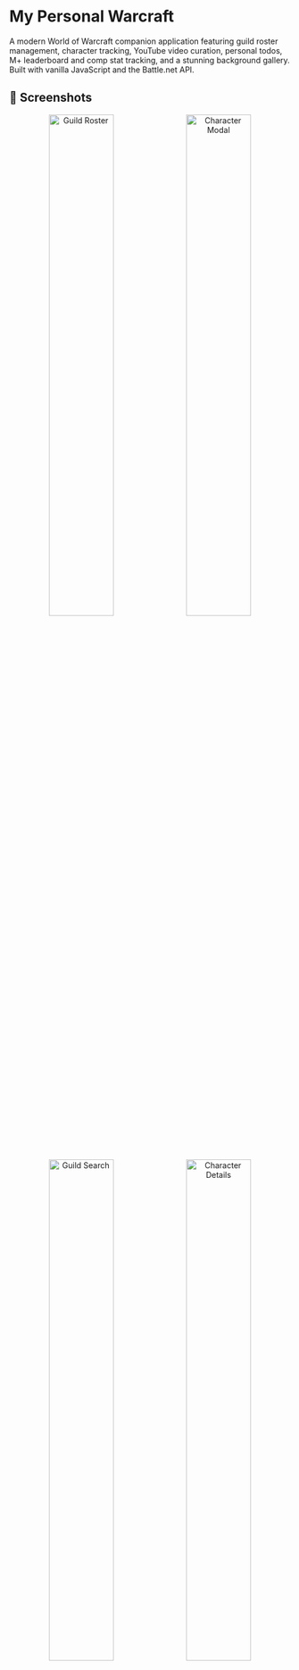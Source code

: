 # My Personal Warcraft

A modern World of Warcraft companion application featuring guild roster management, character tracking, YouTube video curation, personal todos, M+ leaderboard and comp stat tracking, and a stunning background gallery. Built with vanilla JavaScript and the Battle.net API.

## 📸 Screenshots

<div align="center">
  <img src="src/gitimgs/image-1.png" alt="Guild Roster" width="48%">
  <img src="src/gitimgs/image-2.png" alt="Character Modal" width="48%">
  <img src="src/gitimgs/image-3.png" alt="Guild Search" width="48%">
  <img src="src/gitimgs/image-4.png" alt="Character Details" width="48%">
  <img src="src/gitimgs/image-5.png" alt="Mythic+ Leaderboards" width="48%">
  <img src="src/gitimgs/image-6.png" alt="Meta Composition" width="48%">
  <img src="src/gitimgs/image-7.png" alt="Spec Statistics" width="48%">
  <img src="src/gitimgs/image-8.png" alt="Dungeon Grid" width="48%">
  <img src="src/gitimgs/image-9.png" alt="My Characters" width="48%">
  <img src="src/gitimgs/image-10.png" alt="YouTube Manager" width="48%">
  <img src="src/gitimgs/image-11.png" alt="Video Player" width="48%">
  <img src="src/gitimgs/image-12.png" alt="Todos Manager" width="48%">
  <img src="src/gitimgs/image-13.png" alt="Gallery View" width="48%">
  <img src="src/gitimgs/image-14.png" alt="Background Rotator" width="48%">
</div>

## ✨ Features

### 🔐 Battle.net Authentication
- OAuth 2.0 integration with popup-based login
- Secure token management with automatic refresh
- Protected routes for personalized features

### 👥 Guild Roster
- Real-time guild data from Battle.net API
- **Cross-realm support** - displays characters from multiple connected realms
- Character cards with Battle.net portrait renders
- Class-colored styling throughout
- Detailed character information:
  - Class, race (gender-specific icons), specialization, faction
  - Item level and equipment stats
  - Realm badges
- Advanced filtering and sorting:
  - Search by name or class
  - Sort by item level, rank, name, level, or class
  - Custom dropdown components with counts
- **Character Modal** - Click any character for detailed view:
  - Full equipment display with quality-colored borders
  - Item icons with hover tooltips
  - Character stats and specialization
  - Interactive modal with backdrop blur

### 🎬 YouTube Video Manager (Auth Required)
- Curate favorite Warcraft YouTube channels
- Automatic video fetching from YouTube Data API v3
- Filter videos by custom search tags
- **Video Modal** - Click any video to watch in-app:
  - Centered modal player (16:9 aspect ratio)
  - Auto-play with easy close
  - Stops video on modal close
- Horizontal scrolling video rows per channel
- Edit channels and manage tags
- Auto-cleanup of videos older than 30 days
- Backend database persistence with cross-device sync

### ✅ Personal Todos (Auth Required)
- Personal task management with backend database persistence
- Auto-fill metadata from URLs (title, description, images)
- Masonry grid layout for dynamic card heights
- Edit, complete, and organize tasks
- Image previews from Open Graph metadata
- Per-user data synced across devices

### 🎨 Background Gallery
- Curated collection of high-quality Warcraft screenshots
- Automatic rotation every 8 seconds with smooth fade transitions
- Location names with attribution
- Download functionality for each background

### 👤 My Characters (Auth Required)
- View all your WoW characters across realms
- Guild rank display for guild members
- Same advanced filtering as guild roster
- Quick access to character details

### 🏆 Mythic+ Leaderboards
- Real-time Mythic+ leaderboard data from Battle.net API
- **Meta Composition Showcase** - Visual display of top performing specs:
  - Top tank, healer, and 3 DPS specializations
  - Percentage-based popularity indicators
  - Class and spec icon combination display
- **Specialization Statistics** - Detailed breakdown by role:
  - Tank, Healer, and DPS categories
  - Spec icons alongside class icons
  - Percentage distribution and player counts
  - Analyzed from top 8 runs per dungeon
- **Dungeon Grid** - Quick overview of all dungeons:
  - Top keystones for each dungeon
  - Group composition with class colors
  - Key level and completion times
- **Detailed Leaderboard** - Filterable by dungeon:
  - Top 50 runs per dungeon
  - Full party composition display
  - Affixes and completion times
- Smart 404 filtering for out-of-rotation dungeons
- Automatic data refresh and caching

## 🏗️ Architecture

### Modern Component-Based Design
- **Reusable Components**: PageHeader, FormModal, VideoModal, CharacterModal, CustomDropdown
- **Base Classes**: ItemManager for shared CRUD operations
- **Centralized Services**: CacheService, AuthService, GuildService, CharacterService
- **Utility Functions**: WoW constants, icon loading, page initialization
- **SCSS Mixins**: Shared styling patterns for consistency

### Smart Caching & Persistence System
- **API Cache**: Memory + LocalStorage dual-layer caching for Battle.net API data
- **User Data**: Backend database with LocalStorage fallback for todos/channels
- **Per-user storage**: Data keyed by Battle.net Battletag for multi-account support
- TTL-based expiration (5-15 minutes for API data)
- Automatic cleanup of expired cache entries
- Batch API request optimization

### Performance Optimizations
- Lazy loading of character data
- Smart 404 filtering for deleted characters
- Debounced search and filter operations
- Minimal redundant API calls
- Component-specific responsive styles

## 🛠️ Tech Stack

**Frontend**
- Vanilla JavaScript (ES6 Modules)
- SCSS with component-based architecture
- Masonry.js for grid layouts
- Line Awesome icons

**APIs**
- Battle.net REST API (OAuth, Guild, Character data)
- YouTube Data API v3
- Open Graph Metadata API

**Backend**
- Node.js + Express (Railway-hosted)
- OAuth proxy for secure authentication
- Metadata fetching service (Open Graph, YouTube)
- RESTful API for user data persistence
- Per-user data storage (keyed by Battletag)
- CORS-enabled for cross-origin requests

**Build Tools**
- Sass compiler
- CPX for file operations
- npm scripts for build automation

## 📁 Project Structure

```
src/
├── scripts/
│   ├── api/
│   │   ├── battlenet-client.js     # Battle.net OAuth & API wrapper
│   │   └── wow-api.js               # WoW-specific API endpoints
│   ├── services/
│   │   ├── auth.js                  # OAuth authentication
│   │   ├── cache-service.js         # Caching with TTL
│   │   ├── guild-service.js         # Guild data management
│   │   ├── character-service.js     # Character data
│   │   ├── account-service.js       # User account/characters
│   │   └── icon-loader.js           # Icon loading with fallbacks
│   ├── components/
│   │   ├── top-bar.js               # Navigation
│   │   ├── guild-roster.js          # Roster display
│   │   ├── character-modal.js       # Character detail modal
│   │   ├── character-card.js        # Reusable character cards
│   │   ├── video-modal.js           # YouTube video player modal
│   │   ├── form-modal.js            # Generic form modal
│   │   ├── todo-manager.js          # Todo CRUD with backend sync
│   │   ├── youtube-manager.js       # YouTube channel management with backend sync
│   │   ├── item-manager.js          # Base class with dual-layer persistence
│   │   ├── custom-dropdown.js       # Dropdown UI component
│   │   ├── page-header.js           # Reusable page headers
│   │   ├── background-rotator.js    # Background rotation
│   │   └── footer.js                # Footer component
│   ├── utils/
│   │   ├── wow-constants.js         # WoW classes, races, colors
│   │   ├── wow-icons.js             # Icon URL generation
│   │   ├── item-quality.js          # Item quality colors/names
│   │   ├── helpers.js               # Utility functions
│   │   ├── config-utils.js          # Config helpers
│   │   └── page-initializer.js      # Page setup utility
│   ├── data/
│   │   └── backgrounds.js           # Background image metadata
│   ├── main.js                      # Guild roster page
│   ├── gallery.js                   # Gallery page
│   ├── my-todos.js                  # Todos page
│   ├── my-youtube.js                # YouTube page
│   ├── my-characters.js             # My characters page
│   ├── mythic-plus.js               # Mythic+ leaderboards page
│   └── config.js                    # App configuration
├── styles/
│   ├── _mixins.scss                 # Shared mixins
│   ├── base/                        # Base styles & variables
│   ├── components/                  # Component styles
│   ├── layout/                      # Layout components
│   ├── pages/                       # Page-specific styles
│   └── main.scss                    # Main stylesheet
├── img/bgs/                         # Background images
├── assets/                          # Icons and fonts
├── index.html                       # Guild roster
├── gallery.html                     # Gallery
├── my-todos.html                    # Todos
├── my-youtube.html                  # YouTube
├── my-characters.html               # My characters
└── mythic-plus.html                 # Mythic+ leaderboards

server.cjs                           # Express backend
```

## 🚀 Getting Started

### Prerequisites
- Node.js (v14+)
- npm
- Battle.net Developer Account

### Installation

```bash
# Clone the repository
git clone <repository-url>
cd guild

# Install dependencies
npm install
```

### Configuration

Update `src/scripts/config.js` with your guild details:
```javascript
guild: {
  realm: 'tarren-mill',
  name: 'your-guild-name',
  realmSlug: 'tarren-mill',
  nameSlug: 'your-guild-name'
}
```

**Security Note**: For production, move API credentials to environment variables.

### Development

```bash
# Start development server
npm run dev

# Build for production
npm run build

# Clean dist folder
npm run clean
```

The dev server runs at `http://localhost:8080` with auto-reload.

## 🎯 Build Commands

```bash
npm run build          # Build everything
npm run build:scss     # Compile SCSS
npm run build:html     # Copy HTML files
npm run build:js       # Copy JavaScript
npm run build:img      # Copy images
npm run build:assets   # Copy assets
npm run build:fonts    # Copy fonts
```

## 🔌 API Integration

### Backend API Endpoints
**User Data (Authenticated)**
- `GET /api/user/todos` - Fetch user's todos
- `POST /api/user/todos` - Save/update user's todos
- `GET /api/user/youtube` - Fetch user's YouTube channels
- `POST /api/user/youtube` - Save/update user's YouTube channels

**Metadata Services**
- `POST /api/fetch-metadata` - Fetch Open Graph metadata from URLs
- `POST /api/fetch-youtube` - Fetch YouTube channel videos

### Battle.net API Endpoints
- `/oauth/token` - Authentication
- `/data/wow/guild/{realm}/{guild}/roster` - Guild roster
- `/profile/wow/character/{realm}/{character}` - Character profile
- `/profile/wow/character/{realm}/{character}/equipment` - Equipment
- `/profile/wow/character/{realm}/{character}/character-media` - Character images
- `/profile/wow/character/{realm}/{character}/specializations` - Specs

### Data Persistence Strategy
- **User Data (Todos/Channels)**: Backend database with localStorage fallback
- **API Cache**: Memory cache + localStorage with TTL expiration
- **Guild roster**: 10 minutes cache
- **Character profiles**: 15 minutes cache
- **Equipment**: 15 minutes cache
- **OAuth tokens**: Until expiry (~24 hours)

### Rate Limiting
The app implements smart caching and batch requests to stay within API rate limits.

## 🎨 Customization

### Change Guild
Edit `src/scripts/config.js`:
```javascript
guild: {
  realm: 'your-realm',
  name: 'Your Guild Name'
}
```

### Update Theme
Edit `src/styles/base/_variables.scss`:
```scss
:root {
  --color-primary: #0078FF;
  --color-bg: #1a1a1a;
}
```

### Class Colors
WoW class colors are centralized in `src/scripts/utils/wow-constants.js` using official Blizzard colors.

## 📦 Recent Improvements

### Code Consolidation
- **~530+ lines removed** through refactoring
- Eliminated duplicate code patterns
- Removed 10 unused files
- Centralized WoW constants and caching logic
- Created reusable SCSS mixins

### Component Architecture
- Migrated to component-based design
- Created base classes for shared functionality
- Implemented modal pattern for character and video viewing
- Built reusable form and dropdown components

### Performance
- Dual-layer caching with backend persistence
- Smart 404 filtering for deleted characters
- Batch API requests to reduce rate limiting
- Cross-device data synchronization
- ~18-20% CSS size reduction

## 📋 Changelog

### 2025-10-27
- **Guild Search Improvements**
  - Updated realm field with clearer placeholder text ("Realm (e.g tarren-mill)")
  - Fixed callback registration bug preventing guild searches from executing
  - Removed unused guild search API code (Battle.net API limitation)

- **Wowhead Tooltip Integration**
  - Added bonus list parameters for accurate item level display
  - Added explicit ilvl parameter to Wowhead tooltips
  - Fixed incorrect item level display issues on upgraded gear

- **Page Header Enhancements**
  - Repositioned action buttons to appear beside page headings
  - Updated page header layout across Todos and YouTube pages
  - Improved button sizing (reduced height from 40px to 30px, padding optimized)

- **Bug Fixes**
  - Fixed sessionStorage override issue that cleared search callbacks
  - Resolved character modal Wowhead tooltip accuracy issues

## 🔮 Future Enhancements

- Guild achievements and progression tracking
- Mythic+ scores (Raider.IO integration)
- PvP ratings display
- Guild calendar/events
- Member activity tracking
- Guild bank viewer
- Raid composition planner
- Member comparison tools

## 📝 License

ISC

## 🙏 Credits

- **API**: Battle.net / Blizzard Entertainment
- **Framework**: Carbontype by Jonny Pyper
- **Icons**: Line Awesome, Wowhead CDN
- **Guild**: Geez-yer-shoes-n-jaykit (Tarren Mill EU)

## 📚 Resources

- [Battle.net API Documentation](https://develop.battle.net/documentation)
- [WoW API Forums](https://us.forums.blizzard.com/en/blizzard/c/api-discussion)
- [YouTube Data API](https://developers.google.com/youtube/v3)

---

Built with ⚔️ for the Horde
